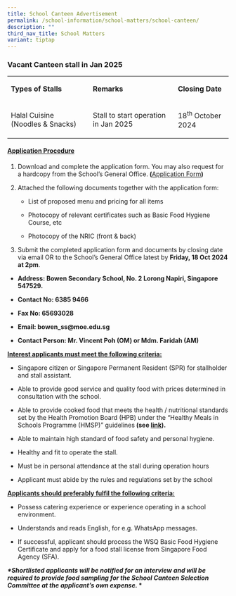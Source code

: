 ```yaml
---
title: School Canteen Advertisement
permalink: /school-information/school-matters/school-canteen/
description: ""
third_nav_title: School Matters
variant: tiptap
---
```

<h3>Vacant Canteen stall in Jan 2025</h3>
<table style="minWidth: 75px">
<colgroup>
<col>
<col>
<col>
</colgroup>
<tbody>
<tr>
<td rowspan="1" colspan="1">
<p><strong>Types of Stalls</strong>
</p>
</td>
<td rowspan="1" colspan="1">
<p><strong>Remarks</strong>
</p>
</td>
<td rowspan="1" colspan="1">
<p><strong>Closing Date</strong>
</p>
</td>
</tr>
<tr>
<td rowspan="1" colspan="1">
<p>Halal Cuisine (Noodles &amp; Snacks)</p>
</td>
<td rowspan="1" colspan="1">
<p>Stall to start operation in Jan 2025</p>
</td>
<td rowspan="1" colspan="1">
<p>18<sup>th</sup> October 2024</p>
</td>
</tr>
</tbody>
</table>
<h4><strong><u>Application Procedure</u></strong></h4>
<ol data-tight="true" class="tight">
<li>
<p>Download and complete the application form. You may also request for a
hardcopy from the School’s General Office.<strong> (</strong><a href="/files/Canteen Advertistment/application_for_canteen_stall_in_existing_sch_130924.pdf" rel="noopener nofollow" target="_blank">Application Form</a><strong>)</strong>
</p>
</li>
<li>
<p>Attached the following documents together with the application form:</p>
<ul data-tight="true" class="tight">
<li>
<p>List of proposed menu and pricing for all items</p>
</li>
<li>
<p>Photocopy of relevant certificates such as Basic Food Hygiene Course,
etc</p>
</li>
<li>
<p>Photocopy of the NRIC (front &amp; back)</p>
<p></p>
</li>
</ul>
</li>
<li>
<p>Submit the completed application form and documents by closing date via
email OR to the School’s General Office latest by <strong>Friday, 18 Oct 2024 at 2pm</strong>.</p>
</li>
</ol>
<ul data-tight="true" class="tight">
<li>
<p><strong>Address: Bowen Secondary School, No. 2 Lorong Napiri, Singapore 547529.</strong>
</p>
</li>
<li>
<p><strong>Contact No: 6385 9466</strong>
</p>
</li>
<li>
<p><strong>Fax No: 65693028</strong>
</p>
</li>
<li>
<p><strong>Email: <a rel="noopener noreferrer nofollow" target="_blank">bowen_ss@moe.edu.sg</a></strong>
</p>
</li>
<li>
<p><strong>Contact Person: Mr. Vincent Poh (OM) or Mdm. Faridah (AM)</strong>
</p>
</li>
</ul>
<p><strong><u>Interest applicants must meet the following criteria:</u></strong>
</p>
<ul data-tight="true" class="tight">
<li>
<p>Singapore citizen or Singapore Permanent Resident (SPR) for stallholder
and stall assistant.</p>
</li>
<li>
<p>Able to provide good service and quality food with prices determined in
consultation with the school.</p>
</li>
<li>
<p>Able to provide cooked food that meets the health / nutritional standards
set by the Health Promotion Board (HPB) under the “Healthy Meals in Schools
Programme (HMSP)” guidelines<strong> (see&nbsp;<a href="https://www.hpb.gov.sg/schools/school-programmes/healthy-meals-in-schools-programme" rel="noopener noreferrer nofollow" target="_blank">link</a>).</strong>
</p>
</li>
<li>
<p>Able to maintain high standard of food safety and personal hygiene.</p>
</li>
<li>
<p>Healthy and fit to operate the stall.</p>
</li>
<li>
<p>Must be in personal attendance at the stall during operation hours</p>
</li>
<li>
<p>Applicant must abide by the rules and regulations set by the school</p>
<p></p>
</li>
</ul>
<p><strong><u>Applicants should preferably fulfil the following criteria:</u></strong>
</p>
<ul data-tight="true" class="tight">
<li>
<p>Possess catering experience or experience operating in a school environment.</p>
</li>
<li>
<p>Understands and reads English, for e.g. WhatsApp messages.</p>
</li>
<li>
<p>If successful, applicant should process the WSQ Basic Food Hygiene Certificate
and apply for a food stall license from Singapore Food Agency (SFA).</p>
</li>
</ul>
<p><strong><em>*Shortlisted applicants will be notified for an interview and will be required to provide food sampling for the School Canteen Selection Committee at the applicant’s own expense. </em>*</strong>
</p>
<p></p>
<p></p>